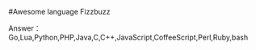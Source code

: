 #Awesome language Fizzbuzz

Answer：Go,Lua,Python,PHP,Java,C,C++,JavaScript,CoffeeScript,Perl,Ruby,bash
